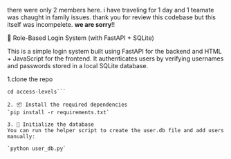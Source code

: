 there were only 2 members here. i have traveling for 1 day and 1 teamate was chaught in family issues. thank you for review this codebase but this itself was incompelete. **we are sorry**!!

🔐 Role-Based Login System (with FastAPI + SQLite)

This is a simple login system built using FastAPI for the backend and HTML + JavaScript for the frontend. It authenticates users by verifying usernames and passwords stored in a local SQLite database.

1.clone the repo
```git clone https://github.com/barathcoolerdude/access-levels
cd access-levels```

2. 📦 Install the required dependencies
`pip install -r requirements.txt`

3. 🧱 Initialize the database
You can run the helper script to create the user.db file and add users manually:

`python user_db.py`